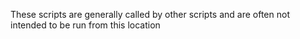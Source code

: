 These scripts are generally called by other scripts and are often not intended to be run from this location
